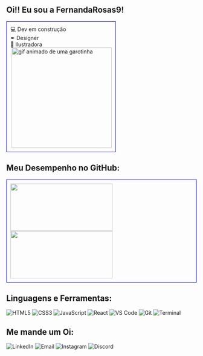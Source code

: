 ## Oi!! Eu sou a FernandaRosas9!
<div style="display: inline-block; border: 1px solid blue; padding: 10px;">
💻 Dev em construção <br>
✒ Designer  <br>
🎨 Ilustradora  <br>
<img align="right" height="265px" src="https://cdn.discordapp.com/attachments/133692722086150144/1394011173476896828/ezgif.com-animated-gif-maker.gif?ex=68754193&is=6873f013&hm=11b97074ffb488bd854db89e1df61f681f0e5779774f75a370d9200bb6ea99d6&" alt="gif animado de uma garotinha"></div>

## Meu Desempenho no GitHub:

<div style="display: inline-block; border: 1px solid blue; padding: 10px;">
  <img height="125em" width="270em" src="https://github-readme-stats.vercel.app/api?username=FernandaRosas9&show_icons=true&theme=catppuccin_mocha">
  <img height="125em" width="270em" src="https://github-readme-stats.vercel.app/api/top-langs/?username=FernandaRosas9&theme=catppuccin_mocha&layout=compact">
</div>


## Linguagens e Ferramentas:

![HTML5](https://img.shields.io/badge/HTML5-E34F26?style=for-the-badge&logo=html5&logoColor=white)
![CSS3](https://img.shields.io/badge/CSS3-1572B6?style=for-the-badge&logo=css3&logoColor=white)
![JavaScript](https://img.shields.io/badge/JavaScript-F7DF1E?style=for-the-badge&logo=javascript&logoColor=black)
![React](https://img.shields.io/badge/React-61DAFB?style=for-the-badge&logo=react&logoColor=white)
![VS Code](https://img.shields.io/badge/VS%20Code-007ACC?style=for-the-badge&logo=visualstudiocode&logoColor=white)
![Git](https://img.shields.io/badge/Git-F05032?style=for-the-badge&logo=git&logoColor=white)
![Terminal](https://img.shields.io/badge/Terminal-4EAA25?style=for-the-badge&logo=gnubash&logoColor=white)


## Me mande um Oi:

<a href="https://www.linkedin.com/in/fernanda-rosas-0006b0144" target="_blank" style="text-decoration: none;">
  <img src="https://img.shields.io/badge/LinkedIn-0077B5?style=for-the-badge&logo=linkedin&logoColor=white" alt="LinkedIn">
</a>
<a href="mailto:ninefisr@gmail.com" target="_blank" style="text-decoration: none;">
  <img src="https://img.shields.io/badge/Email-D14836?style=for-the-badge&logo=gmail&logoColor=white" alt="Email">
</a>
<a href="https://www.instagram.com/fer.rosas" target="_blank" style="text-decoration: none;">
  <img src="https://img.shields.io/badge/Instagram-E4405F?style=for-the-badge&logo=instagram&logoColor=white" alt="Instagram">
</a>
<a href="https://discord.gg/catwitch" target="_blank" style="text-decoration: none;">
  <img src="https://img.shields.io/badge/Discord-7289DA?style=for-the-badge&logo=discord&logoColor=white" alt="Discord">
</a>
